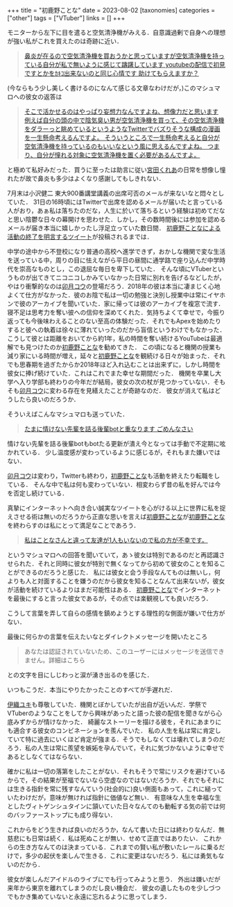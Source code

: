 +++
title = "初鹿野ことな"
date = 2023-08-02
[taxonomies]
categories = ["other"]
tags = ["VTuber"]
links = []
+++

モニターから左下に目を遣ると空気清浄機がみえる．自意識過剰で自身への理想が強い私がこれを買えたのは奇跡に近い．
> [鼻炎が在るので空気清浄機を買おうかと思っていますが空気清浄機を持っている自分が私で無いように感じて躊躇しています
youtubeの配信で初見ですとかをｶｷｺ出来ないのと同じ心情です
助けてもらえますか？](https://www.youtube.com/live/bmHOkMxipnw?feature=share&t=4317)

(今ならもう少し美しく書けるのになんて感じる文章なわけだが，)このマシュマロへの彼女の返答は
> [そこで活かせるのはやっぱり妄想力なんですよね、想像力だと思います
例えば自分の頭の中で陰気臭い男が空気清浄機を買って、その空気清浄機をダラーっと眺めているというようなTwitterでバズりそうな構成の漫画を一生懸命考えるんですよ。
そういうところで一生懸命考えると自分が空気清浄機を持っているのもいいなという風に思えるんですよね。
つまり、自分が憧れる対象に空気清浄機を置く必要があるんですよ。](https://www.youtube.com/live/bmHOkMxipnw?feature=share&t=4350)

と極めて私好みだった．買うに至ったは助言に従い[宮田くれあ](https://www.shogakukan.co.jp/books/09451355)の日常を想像し憧れたが故で鼻炎も多少はよくなり感謝してもしきれない．

7月末は小沢健二 東大900番講堂講義の出席可否のメールが来ないなと悶々としていた．
31日の16時頃にはTwitterで出席を認めるメールが届いたと言っている人がおり，あぁ私は落ちたのだな，人生に於いて落ちるという経験は初めてだなと思い陰鬱な日々の幕開けを思わせた．しかし，その数時間後には参加を認めるメールが届き本当に嬉しかったし浮足立っていた数日間．
[初鹿野ことなによる活動の終了を明言するツイート](https://twitter.com/hajikano_kotona/status/1686693330598670336?s=20)が投稿されるまでは．

中学の途中から不登校になり普通の高校へ進学できず，おかしな機関で変な生活を送っている中，周りの目に怯えながら平日の昼間に通学路で座り込んだ中学時代を崇高なものとし，この退屈な毎日を卑下していた．
そんな頃にVTuberというものが出てきてニコニコしかみていなかった日常に別れを告げるなどしたが，やはり衝撃的なのは[卯月コウ](https://www.youtube.com/@UzukiKou)の登場だろう．2018年の彼は本当に凄まじく心地よくて仕方がなかった．彼のお陰で私は一切の勉強と決別し授業中は常にイヤホンで彼のアーカイブを聞いていた．家に帰っては彼のアーカイブを複窓で流す．寝不足は思考力を奪い彼への信仰を深めてくれた．気持ちよくて幸せで，今振り返っても今後味わえることのない至高の体験だった．それでもApexを始めたりすると彼への執着は徐々に薄れていったのだから盲信というわけでもなかった．
こうして彼とは距離をおいてから約1年，私の時間を奪い続けるYouTubeは最適解でも見つけたのか[初鹿野ことな](https://www.youtube.com/@hajikano_kotona)を勧めてきた．
この頃になると機関の授業も減り家にいる時間が増え，延々と[初鹿野ことな](https://www.youtube.com/@hajikano_kotona)を観続ける日々が始まった．それでも思春期を過ぎたからか2018年ほど入れ込むことは出来ずに，しかし時間を彼女に捧げ続けていた．これはこれでまた幸せな期間だった．
機関を卒業し大学へ入り学部も終わりの今年だが結局，彼女の次の杖が見つかっていない．そもそも[卯月コウ](https://www.youtube.com/@UzukiKou)に変わる存在を見繕えたことが奇跡なのだ．
彼女が消えて私はどうしたら良いのだろうか．

そういえばこんなマシュマロも送っていた．
> [たまに情けない先輩を詰る後輩botと重なります
ごめんなさい](https://www.youtube.com/live/aXiD_Jo7leA?feature=share&t=3747)

情けない先輩を詰る後輩botもbotたる更新が潰え今となっては手動で不定期に呟かれている．
少し温度感が変わっているように感じるが，それもまた嫌いではない．

[卯月コウ](https://www.youtube.com/@UzukiKou)は変わり，Twitterも終わり，[初鹿野ことな](https://www.youtube.com/@hajikano_kotona)も活動を終えたり転職をしている．
そんな中で私は何も変わっていない．相変わらず昔の私を好んでは今を否定し続けている．

真摯にインターネットへ向き合い誠実なツイートを心がける以上に世界に私を捉えさせる術は無いのだろうから正直な思いを言えば[初鹿野ことな](https://www.youtube.com/@hajikano_kotona)が[初鹿野ことな](https://www.youtube.com/@hajikano_kotona)を終わらすのは私にとって満足なことであろう．

> [私はことなさんと違って友達が1人もいないので私の方が不幸です。](https://www.youtube.com/live/aXiD_Jo7leA?feature=share&t=4782)

というマシュマロへの回答を聞いていて，あゝ彼女は特別であるのだと再認識させられた．それと同時に彼女が特別で無くなってから初めて彼女のことを知ることができるのだろうと感じた．
私には彼女と会う手段なんてものは無いし，何よりも人と対面することを嫌うのだから彼女を知ることなんて出来ないが，彼女が活動を続けているよりはまだ可能性はある．
[初鹿野ことな](https://www.youtube.com/@hajikano_kotona)でインターネットを最後にすると言った彼女であるが，その点では楽観視しても良いだろう．

こうして言葉を弄して自らの感情を鎮めようとする理性的な側面が嫌いで仕方がない．

最後に何らかの言葉を伝えたいなとダイレクトメッセージを開いたところ

> あなたは認証されていないため、このユーザーにはメッセージを送信できません。詳細はこちら

との文字を目にしじわっと涙が湧き出るのを感じた．

いつもこうだ．本当にやりたかったことのすべてが手遅れだ．

[伊織ユキ](https://twitter.com/snowmanmaru)も尊敬していた．機関とぼかしていたが出自が近いんだ．学祭でVTuberのようなことをしてから興味があったと語った彼の配信を聞きながら心底みずからが情けなかった．
綺麗なストーリーを描ける彼を，それにあまりにも適合する彼女のコンビネーションを羨んでいた．
私の人生を私は常に肯定していて特に過去にいくほど肯定が強まる．そうでもしなくては壊れてしまうのだろう．私の人生は常に羨望を嫉妬を孕んでいて，それに気づかないように幸せであるとしなくてはならない．

確かに私は一切の落第をしたことがない．それもそうで常にリスクを避けているからで，その結果が至福でないなら空虚なのではないだろうか．それでもそれには生きる指針を常に残すなんていう(社会的に)良い側面もあって，これに縋っていたわけだが，意味が無ければ指針に価値など無い．
有意味な人生を幸福な生としたヴィトゲンシュタインに頷いていた日々なんてのも動転する気の前では何のバッファーストップにも成り得ない．

これからをどう生きれば良いのだろうか，なんて書いた日には終わりなんだ．無慈悲にも日常は続く．私は死ぬことが無い．せめて正直ではありたい．
これからの生き方なんてのは決まっている．これまでの賢い私が敷いたレールに乗るだけで，多少の起伏を楽しんで生きる．これに変更はないだろう．私には勇気もないのだから．

彼女が楽しんだアイドルのライブにでも行ってみようと思う．
外出は嫌いだが来年から東京を離れてしまうのだし良い機会だ．
彼女の遺したものを少しづつでもかき集めていないと永遠に忘れるように思ってしまう．